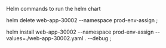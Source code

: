 
Helm commands to run the helm chart

helm delete  web-app-30002 --namespace prod-env-assign ; 

helm install web-app-30002  --namespace prod-env-assign --values=./web-app-30002.yaml . --debug ; 
